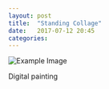 ```yaml
---
layout: post
title:  "Standing Collage"
date:   2017-07-12 20:45
categories:
---
```

![Example Image](assets/images/standing-collage-2017-07-12.png "Standing Collage")

Digital painting
